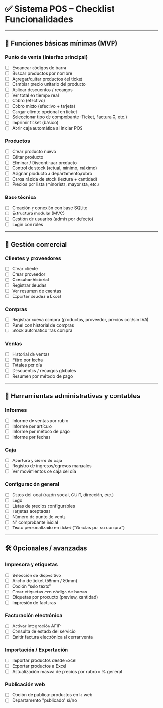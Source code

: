 
# ✅ Sistema POS – Checklist Funcionalidades

---

## 🥇 Funciones básicas mínimas (MVP)

### Punto de venta (Interfaz principal)
- [ ] Escanear códigos de barra
- [ ] Buscar productos por nombre
- [ ] Agregar/quitar productos del ticket
- [ ] Cambiar precio unitario del producto
- [ ] Aplicar descuentos / recargos
- [ ] Ver total en tiempo real
- [ ] Cobro (efectivo)
- [ ] Cobro mixto (efectivo + tarjeta)
- [ ] Cargar cliente opcional en ticket
- [ ] Seleccionar tipo de comprobante (Ticket, Factura X, etc.)
- [ ] Imprimir ticket (básico)
- [ ] Abrir caja automática al iniciar POS

### Productos
- [ ] Crear producto nuevo
- [ ] Editar producto
- [ ] Eliminar / Discontinuar producto
- [ ] Control de stock (actual, mínimo, máximo)
- [ ] Asignar producto a departamento/rubro
- [ ] Carga rápida de stock (lectura + cantidad)
- [ ] Precios por lista (minorista, mayorista, etc.)

### Base técnica
- [ ] Creación y conexión con base SQLite
- [ ] Estructura modular (MVC)
- [ ] Gestión de usuarios (admin por defecto)
- [ ] Login con roles

---

## 🥈 Gestión comercial

### Clientes y proveedores
- [ ] Crear cliente
- [ ] Crear proveedor
- [ ] Consultar historial
- [ ] Registrar deudas
- [ ] Ver resumen de cuentas
- [ ] Exportar deudas a Excel

### Compras
- [ ] Registrar nueva compra (productos, proveedor, precios con/sin IVA)
- [ ] Panel con historial de compras
- [ ] Stock automático tras compra

### Ventas
- [ ] Historial de ventas
- [ ] Filtro por fecha
- [ ] Totales por día
- [ ] Descuentos / recargos globales
- [ ] Resumen por método de pago

---

## 🥉 Herramientas administrativas y contables

### Informes
- [ ] Informe de ventas por rubro
- [ ] Informe por artículo
- [ ] Informe por método de pago
- [ ] Informe por fechas

### Caja
- [ ] Apertura y cierre de caja
- [ ] Registro de ingresos/egresos manuales
- [ ] Ver movimientos de caja del día

### Configuración general
- [ ] Datos del local (razón social, CUIT, dirección, etc.)
- [ ] Logo
- [ ] Listas de precios configurables
- [ ] Tarjetas aceptadas
- [ ] Número de punto de venta
- [ ] N° comprobante inicial
- [ ] Texto personalizado en ticket (“Gracias por su compra”)

---

## 🛠️ Opcionales / avanzadas

### Impresora y etiquetas
- [ ] Selección de dispositivo
- [ ] Ancho de ticket (58mm / 80mm)
- [ ] Opción “solo texto”
- [ ] Crear etiquetas con código de barras
- [ ] Etiquetas por producto (preview, cantidad)
- [ ] Impresión de facturas

### Facturación electrónica
- [ ] Activar integración AFIP
- [ ] Consulta de estado del servicio
- [ ] Emitir factura electrónica al cerrar venta

### Importación / Exportación
- [ ] Importar productos desde Excel
- [ ] Exportar productos a Excel
- [ ] Actualización masiva de precios por rubro o % general

### Publicación web
- [ ] Opción de publicar productos en la web
- [ ] Departamento "publicado" sí/no
